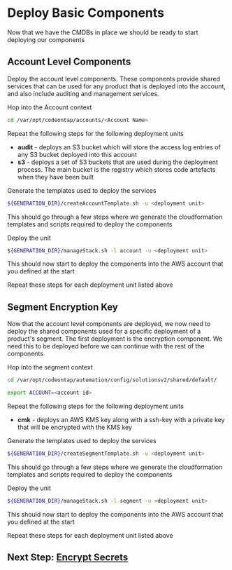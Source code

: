 # Deploy Basic Components

Now that we have the CMDBs in place we should be ready to start deploying our components

## Account Level Components

Deploy the account level components. These components provide shared services that can be used for any product that is deployed into the account, and also include auditing and management services.

Hop into the Account context

```bash
cd /var/opt/codeontap/accounts/<Account Name>
```

Repeat the following steps for the following deployment units

- **audit** - deploys an S3 bucket which will store the access log entries of any S3 bucket deployed into this account
- **s3** - deploys a set of S3 buckets that are used during the deployment process. The main bucket is the registry which stores code artefacts when they have been built

Generate the templates used to deploy the services

```bash
${GENERATION_DIR}/createAccountTemplate.sh -u <deployment unit>
```

This should go through a few steps where we generate the cloudformation templates and scripts required to deploy the components

Deploy the unit

```bash
${GENERATION_DIR}/manageStack.sh -l account -u <deployment unit>
```

This should now start to deploy the components into the AWS account that you defined at the start

Repeat these steps for each deployment unit listed above

## Segment Encryption Key

Now that the account level components are deployed, we now need to deploy the shared components used for a specific deployment of a product's segment. The first deployment is the encryption component. We need this to be deployed before we can continue with the rest of the components

Hop into the segment context

```bash
cd /var/opt/codeontap/automation/config/solutionsv2/shared/default/

export ACCOUNT=<account id>
```

Repeat the following steps for the following deployment units

- **cmk** - deploys an AWS KMS key along with a ssh-key with a private key that will be encrypted with the KMS key

Generate the templates used to deploy the services

```bash
${GENERATION_DIR}/createSegmentTemplate.sh -u <deployment unit>
```

This should go through a few steps where we generate the cloudformation templates and scripts required to deploy the components

Deploy the unit

```bash
${GENERATION_DIR}/manageStack.sh -l segment -u <deployment unit>
```

This should now start to deploy the components into the AWS account that you defined at the start

Repeat these steps for each deployment unit listed above

## Next Step: [Encrypt Secrets](./encrypt-secrets.md)
